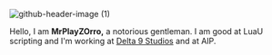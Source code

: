 ![github-header-image (1)](https://user-images.githubusercontent.com/102983952/227466267-45d7e544-aa87-4d1a-9cfd-1abd46d40835.png)

Hello, I am **MrPlayZOrro,** a notorious gentleman. I am good at LuaU scripting and I'm working at [Delta 9 Studios](https://discord.gg/squnH8wsw5) and at AIP.
